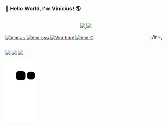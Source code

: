 ### 👋 Hello World, I'm Vinícius! 🌎 
##

<div align="center">
  <a href="https://github.com/vinidma">
  <img height="180em" src="https://github-readme-stats.vercel.app/api?username=vinidma&show_icons=true&theme=aura&include_all_commits=true&count_private=true"/>
  <img height="180em" src="https://github-readme-stats.vercel.app/api/top-langs/?username=vinidma&layout=compact&langs_count=7&theme=aura"/>
</div>
 <div style="display: inline_block"><br>
  <img align="center" alt="Vini-Js" height="50" width="60" src="https://cdn.jsdelivr.net/gh/devicons/devicon/icons/javascript/javascript-original.svg">
  <img align="center" alt="Vini-css" height="50" width="60" src="https://cdn.jsdelivr.net/gh/devicons/devicon/icons/css3/css3-original.svg">
  <img align="center" alt="Vini-html" height="50" width="60" src="https://cdn.jsdelivr.net/gh/devicons/devicon/icons/html5/html5-original.svg">
  <img align="center" alt="Vini-C" height="50" width="60" src="https://cdn.jsdelivr.net/gh/devicons/devicon/icons/c/c-original.svg%22%3E">
  <img align="right" alt="Vini-gif" height="150" style="border-radius:50%" src="https://user-images.githubusercontent.com/105218129/168435876-73036a85-abfa-402e-9e27-767b7c0e3582.gif">
</div>

  ##

 <div>
  
  <a href="https://www.linkedin.com/in/vin%C3%ADcius-dinis-249023234/" target="_blank"><img src="https://img.shields.io/badge/-LinkedIn-%230077B5?style=for-the-badge&logo=linkedin&logoColor=white" target="_blank"></a>
  <a href="https://www.instagram.com/vini_dma/" target="_blank"><img src="https://img.shields.io/badge/-Instagram-%23E4405F?style=for-the-badge&logo=instagram&logoColor=white" target="_blank"></a>
  <a href="mailto:dinisv46@gmail.com" target="_blank"><img src="https://img.shields.io/badge/Gmail-D14836?style=for-the-badge&logo=gmail&logoColor=white" target="_blank"></a>

 </div>
 
 ![Snake animation](https://github.com/vinidma/vinidma/blob/output/github-contribution-grid-snake.svg)
